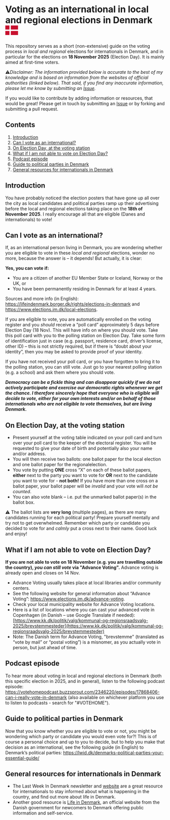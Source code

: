 # Voting as an international in local and regional elections in Denmark ![Alt text](/assets/images/dk.png)
This repository serves as a short (non-extensive) guide on the voting process in _local and regional_ elections for internationals in Denmark, and in particular for the elections on **18 November 2025** (Election Day). It is mainly aimed at first-time voters.

:warning:_Disclaimer: The information provided below is accurate to the best of my knowledge and is based on information from the websites of official authorities (linked below). That said, if you find any inaccurate information, please let me know by submitting an [Issue](https://github.com/DeondeJager/Voting-as-international-DK/issues)._

If you would like to contribute by adding information or resources, that would be great! Please get in touch by submitting an [Issue](https://github.com/DeondeJager/Voting-as-international-DK/issues) or by forking and submitting a pull request.

## Contents
1. [Introduction](#introduction)
2. [Can I vote as an international?](#can-i-vote-as-an-international)
3. [On Election Day, at the voting station](#on-election-day-at-the-voting-station)
4. [What if I am not able to vote on Election Day?](#what-if-i-am-not-able-to-vote-on-election-day)
5. [Podcast episode](#podcast-episode)
6. [Guide to political parties in Denmark](#guide-to-political-parties-in-denmark)
7. [General resources for internationals in Denmark](#general-resources-for-internationals-in-denmark)

## Introduction
You have probably noticed the election posters that have gone up all over the city as local candidates and political parties ramp up their advertising before the local and regional elections taking place on the **18th of November 2025**. I really encourage all that are eligible (Danes and internationals) to vote!

## Can I vote as an international?
If, as an international person living in Denmark, you are wondering whether you are eligible to vote in these _local and regional_ elections, wonder no more, because the answer is – it depends! But actually, it is clear:
 
**Yes, you can vote if:**
- You are a citizen of another EU Member State or Iceland, Norway or the UK, or
- You have been permanently residing in Denmark for at least 4 years.  

Sources and more info (in English): https://lifeindenmark.borger.dk/rights/elections-in-denmark and https://www.elections.im.dk/local-elections.

If you are eligible to vote, you are automatically enrolled on the voting register and you _should_ receive a “poll card” approximately 5 days before Election Day (18 Nov). This will have info on where you should vote. Take this poll card with you to the polling station on Election Day. Take some form of identification just in case (e.g. passport, residence card, driver’s license, other ID) – this is not strictly required, but if there is “doubt about your identity”, then you may be asked to provide proof of your identity.  

If you have not received your poll card, or you have forgotten to bring it to the polling station, you can still vote. Just go to your nearest polling station (e.g. a school) and ask them where you should vote.

_**Democracy can be a fickle thing and can disappear quickly if we do not actively participate and exercise our democratic rights whenever we get the chance. I therefore sincerely hope that everyone who is eligible will decide to vote, either for your own interests and/or on behalf of those internationals who are not eligible to vote themselves, but are living Denmark.**_
 
## On Election Day, at the voting station
- Present yourself at the voting table indicated on your poll card and turn over your poll card to the keeper of the electoral register. You will be requested to give your date of birth and potentially also your name and/or address.
- You will then receive two ballots: one ballot paper for the local election and one ballot paper for the regionalelection.
- You vote by putting **ONE** cross “X” on each of these ballot papers, **either** next to the party you want to vote for **OR** next to the candidate you want to vote for - **not both!** If you have more than one cross on a ballot paper, your ballot paper will be _invalid_ and your vote will _not be counted_.
- You can also vote blank – i.e. put the unmarked ballot paper(s) in the ballot box.

:warning: The ballot lists are **very long** (multiple pages), as there are many candidates running for each political party! Prepare yourself mentally and try not to get overwhelmed. Remember which party or candidate you decided to vote for and _calmly_ put a cross next to their name. Good luck and enjoy! 

## What if I am not able to vote on Election Day?
**If you are not able to vote on 18 November (e.g. you are travelling outside the country), _you can still vote_ via "Advance Voting".** Advance voting is already open and closes on 14 Nov.
- Advance Voting usually takes place at local libraries and/or community centers.
- See the following website for general information about “Advance Voting”: https://www.elections.im.dk/advance-voting.
- Check your local municipality website for Advance Voting locations.
- Here is a list of locations where you can cast your advanced vote in Copenhagen (in Danish – use Google Translate if needed): [https://www.kk.dk/politik/valg/kommunal-og-regionsraadsvalg-2025/brevstemmesteder](https://www.kk.dk/politik/valg/kommunal-og-regionsraadsvalg-2025/brevstemmesteder)
- Note: The Danish term for Advance Voting, "brevstemme" (translated as “vote by mail” or “postal voting”) is a misnomer, as you actually vote in person, but just ahead of time.

## Podcast episode
To hear more about voting in local and regional elections in Denmark (both this specific election in 2025, and in general), listen to the following podcast episode: https://votehomepodcast.buzzsprout.com/2346220/episodes/17868406-can-i-really-vote-in-denmark (also available on whichever platform you use to listen to podcasts - search for "#VOTEHOME").
 
## Guide to political parties in Denmark
Now that you know whether you are eligible to vote or not, you might be wondering which party or candidate you would even vote for?! This is of course a personal choice and up to you to decide, but to help you make that decision as an international, see the following guide (in English) to Denmark’s political parties: https://lwid.dk/denmarks-political-parties-your-essential-guide/

## General resources for internationals in Denmark
- The Last Week In Denmark newsletter and [website](https://lwid.dk/) are a great resource for internationals to stay informed about what is happening in the country, and find out more about life in Denmark.
- Another good resource is [Life in Denmark](https://lifeindenmark.borger.dk/), an official website from the Danish government for newcomers to Denmark offering public information and self-service.

